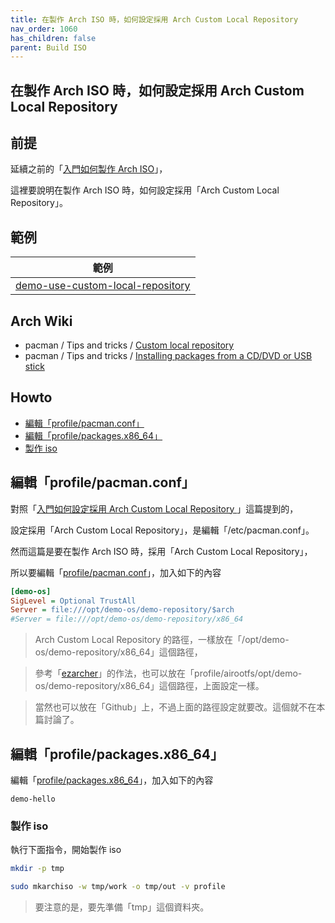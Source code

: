 ```yaml
---
title: 在製作 Arch ISO 時，如何設定採用 Arch Custom Local Repository
nav_order: 1060
has_children: false
parent: Build ISO
---
```



## 在製作 Arch ISO 時，如何設定採用 Arch Custom Local Repository


## 前提

延續之前的「[入門如何製作 Arch ISO](https://samwhelp.github.io/note-about-archlinux/read/build-iso/start-build-arch-iso.html)」，

這裡要說明在製作 Arch ISO 時，如何設定採用「Arch Custom Local Repository」。


## 範例

| 範例 |
| --- |
| [demo-use-custom-local-repository](https://github.com/samwhelp/note-about-archlinux/tree/gh-pages/_demo/build-iso/demo-os/demo-iso-profile/demo-use-custom-local-repository) |


## Arch Wiki

* pacman / Tips and tricks / [Custom local repository](https://wiki.archlinux.org/title/Pacman/Tips_and_tricks#Custom_local_repository)
* pacman / Tips and tricks / [Installing packages from a CD/DVD or USB stick](https://wiki.archlinux.org/title/Pacman/Tips_and_tricks#Installing_packages_from_a_CD/DVD_or_USB_stick)


## Howto

* [編輯「profile/pacman.conf」](#編輯profilepacmanconf」)
* [編輯「profile/packages.x86_64」](#編輯profilepackagesx86_64」)
* [製作 iso](#製作-iso)


## 編輯「profile/pacman.conf」

對照「[入門如何設定採用 Arch Custom Local Repository ](https://samwhelp.github.io/note-about-archlinux/read/build-iso/start-use-custom-local-repository.html)」這篇提到的，

設定採用「Arch Custom Local Repository」，是編輯「/etc/pacman.conf」。

然而這篇是要在製作 Arch ISO 時，採用「Arch Custom Local Repository」，

所以要編輯「[profile/pacman.conf](https://github.com/samwhelp/note-about-archlinux/blob/gh-pages/_demo/build-iso/demo-os/demo-iso-profile/demo-use-custom-local-repository/profile/pacman.conf#L106)」，加入如下的內容

``` ini
[demo-os]
SigLevel = Optional TrustAll
Server = file:///opt/demo-os/demo-repository/$arch
#Server = file:///opt/demo-os/demo-repository/x86_64
```

> Arch Custom Local Repository 的路徑，一樣放在「/opt/demo-os/demo-repository/x86_64」這個路徑，

> 參考「[ezarcher](https://osdn.net/projects/ezarch/releases/)」的作法，也可以放在「profile/airootfs/opt/demo-os/demo-repository/x86_64」這個路徑，上面設定一樣。

> 當然也可以放在「Github」上，不過上面的路徑設定就要改。這個就不在本篇討論了。


## 編輯「profile/packages.x86_64」

編輯「[profile/packages.x86_64](https://github.com/samwhelp/note-about-archlinux/blob/gh-pages/_demo/build-iso/demo-os/demo-iso-profile/demo-use-custom-local-repository/profile/packages.x86_64#L133)」，加入如下的內容

```
demo-hello
```

### 製作 iso

執行下面指令，開始製作 iso

``` sh
mkdir -p tmp

sudo mkarchiso -w tmp/work -o tmp/out -v profile
```

> 要注意的是，要先準備「tmp」這個資料夾。
